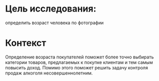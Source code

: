 # Цель исследования:
определить возраст человека по фотографии
# Контекст
Определение возраста покупателей поможет более точно выбирать категории товаров, предлагаемых к покупке клиентам и тем самым повысить доход. Помимо этого поможет решить задачу контроля продаж алкоголя несовершеннолетним.

